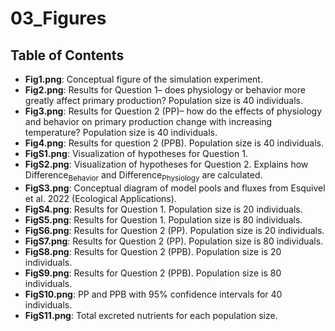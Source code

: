 # 03_Figures

## Table of Contents
- __Fig1.png__: Conceptual figure of the simulation experiment.
- __Fig2.png__: Results for Question 1– does physiology or behavior more greatly affect primary production? Population size is 40 individuals.
- __Fig3.png__: Results for Question 2 (PP)– how do the effects of physiology and behavior on primary production change with increasing 
temperature? Population size is 40 individuals.
- __Fig4.png__: Results for question 2 (PPB). Population size is 40 individuals.
- __FigS1.png__: Visualization of hypotheses for Question 1.
- __FigS2.png__: Visualization of hypotheses for Question 2. Explains how Difference<sub>Behavior</sub> and Difference<sub>Physiology</sub> are calculated.
- __FigS3.png__: Conceptual diagram of model pools and fluxes from Esquivel et al. 2022 (Ecological Applications).
- __FigS4.png__: Results for Question 1. Population size is 20 individuals.
- __FigS5.png__: Results for Question 1. Population size is 80 individuals.
- __FigS6.png__: Results for Question 2 (PP). Population size is 20 individuals.
- __FigS7.png__: Results for Question 2 (PP). Population size is 80 individuals.
- __FigS8.png__: Results for Question 2 (PPB). Population size is 20 individuals.
- __FigS9.png__: Results for Question 2 (PPB). Population size is 80 individuals.
- __FigS10.png__: PP and PPB with 95% confidence intervals for 40 individuals.
- __FigS11.png__: Total excreted nutrients for each population size.
